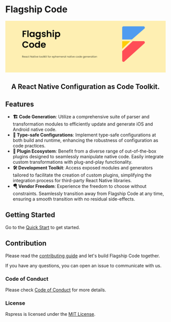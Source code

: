 # Flagship Code

<picture>
  <img alt="Flagship Code Banner" src="./.github/assets/flagship-code-banner.png">
</picture>

<h2 align="center">A React Native Configuration as Code Toolkit.</h2>

## Features

- **🏗 Code Generation**: Utilize a comprehensive suite of parser and transformation modules to efficiently update and generate iOS and Android native code.
- **🛟 Type-safe Configurations**: Implement type-safe configurations at both build and runtime, enhancing the robustness of configuration as code practices.
- **🔌 Plugin Ecosystem**: Benefit from a diverse range of out-of-the-box plugins designed to seamlessly manipulate native code. Easily integrate custom transformations with plug-and-play functionality.
- **🛠 Development Toolkit**: Access exposed modules and generators tailored to facilitate the creation of custom plugins, simplifying the integration process for third-party React Native libraries.
- **🪂 Vendor Freedom**: Experience the freedom to choose without constraints. Seamlessly transition away from Flagship Code at any time, ensuring a smooth transition with no residual side-effects.

## Getting Started

Go to the [Quick Start](https://brandingbrand.github.io/flagship/) to get started.

## Contribution

Please read the [contributing guide](./CONTRIBUTING.md) and let's build Flagship Code together.

If you have any questions, you can open an issue to communicate with us.

### Code of Conduct

Please check [Code of Conduct](./CODE_OF_CONDUCT.md) for more details.

### License

Rspress is licensed under the [MIT License](./LICENSE).
